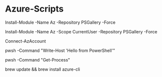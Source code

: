 # Azure-Scripts

Install-Module -Name Az -Repository PSGallery -Force 

Install-Module -Name Az -Scope CurrentUser -Repository PSGallery -Force

Connect-AzAccount

pwsh -Command "Write-Host 'Hello from PowerShell'"

pwsh -Command "Get-Process"

brew update && brew install azure-cli


